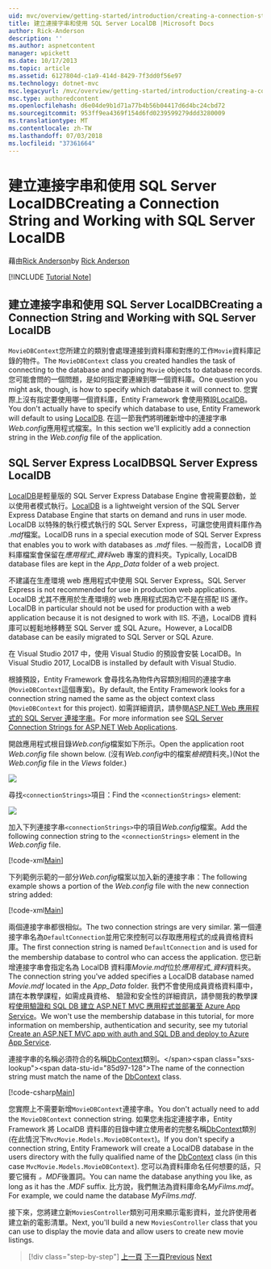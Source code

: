 ```yaml
---
uid: mvc/overview/getting-started/introduction/creating-a-connection-string
title: 建立連接字串和使用 SQL Server LocalDB |Microsoft Docs
author: Rick-Anderson
description: ''
ms.author: aspnetcontent
manager: wpickett
ms.date: 10/17/2013
ms.topic: article
ms.assetid: 6127804d-c1a9-414d-8429-7f3dd0f56e97
ms.technology: dotnet-mvc
msc.legacyurl: /mvc/overview/getting-started/introduction/creating-a-connection-string
msc.type: authoredcontent
ms.openlocfilehash: d6e04de9b1d71a77b4b56b04417d6d4bc24cbd72
ms.sourcegitcommit: 953ff9ea4369f154d6fd0239599279ddd3280009
ms.translationtype: MT
ms.contentlocale: zh-TW
ms.lasthandoff: 07/03/2018
ms.locfileid: "37361664"
---
```

<a name="creating-a-connection-string-and-working-with-sql-server-localdb"></a><span data-ttu-id="85d97-102">建立連接字串和使用 SQL Server LocalDB</span><span class="sxs-lookup"><span data-stu-id="85d97-102">Creating a Connection String and Working with SQL Server LocalDB</span></span>
====================
<span data-ttu-id="85d97-103">藉由[Rick Anderson](https://github.com/Rick-Anderson)</span><span class="sxs-lookup"><span data-stu-id="85d97-103">by [Rick Anderson](https://github.com/Rick-Anderson)</span></span>

[!INCLUDE [Tutorial Note](sample/code-location.md)]

## <a name="creating-a-connection-string-and-working-with-sql-server-localdb"></a><span data-ttu-id="85d97-104">建立連接字串和使用 SQL Server LocalDB</span><span class="sxs-lookup"><span data-stu-id="85d97-104">Creating a Connection String and Working with SQL Server LocalDB</span></span>

<span data-ttu-id="85d97-105">`MovieDBContext`您所建立的類別會處理連接到資料庫和對應的工作`Movie`資料庫記錄的物件。</span><span class="sxs-lookup"><span data-stu-id="85d97-105">The `MovieDBContext` class you created handles the task of connecting to the database and mapping `Movie` objects to database records.</span></span> <span data-ttu-id="85d97-106">您可能會問的一個問題，是如何指定要連線到哪一個資料庫。</span><span class="sxs-lookup"><span data-stu-id="85d97-106">One question you might ask, though, is how to specify which database it will connect to.</span></span> <span data-ttu-id="85d97-107">您實際上沒有指定要使用哪一個資料庫，Entity Framework 會使用預設[LocalDB](https://docs.microsoft.com/sql/database-engine/configure-windows/sql-server-2016-express-localdb)。</span><span class="sxs-lookup"><span data-stu-id="85d97-107">You don't actually have to specify which database to use, Entity Framework will default to using [LocalDB](https://docs.microsoft.com/sql/database-engine/configure-windows/sql-server-2016-express-localdb).</span></span> <span data-ttu-id="85d97-108">在這一節我們將明確新增中的連接字串*Web.config*應用程式檔案。</span><span class="sxs-lookup"><span data-stu-id="85d97-108">In this section we'll explicitly add a connection string in the *Web.config* file of the application.</span></span>

## <a name="sql-server-express-localdb"></a><span data-ttu-id="85d97-109">SQL Server Express LocalDB</span><span class="sxs-lookup"><span data-stu-id="85d97-109">SQL Server Express LocalDB</span></span>

<span data-ttu-id="85d97-110">[LocalDB](https://docs.microsoft.com/sql/database-engine/configure-windows/sql-server-2016-express-localdb)是輕量版的 SQL Server Express Database Engine 會視需要啟動，並以使用者模式執行。</span><span class="sxs-lookup"><span data-stu-id="85d97-110">[LocalDB](https://docs.microsoft.com/sql/database-engine/configure-windows/sql-server-2016-express-localdb) is a lightweight version of the SQL Server Express Database Engine that starts on demand and runs in user mode.</span></span> <span data-ttu-id="85d97-111">LocalDB 以特殊的執行模式執行的 SQL Server Express，可讓您使用資料庫作為 *.mdf*檔案。</span><span class="sxs-lookup"><span data-stu-id="85d97-111">LocalDB runs in a special execution mode of SQL Server Express that enables you to work with databases as *.mdf* files.</span></span> <span data-ttu-id="85d97-112">一般而言，LocalDB 資料庫檔案會保留在*應用程式\_資料*web 專案的資料夾。</span><span class="sxs-lookup"><span data-stu-id="85d97-112">Typically, LocalDB database files are kept in the *App\_Data* folder of a web project.</span></span>

<span data-ttu-id="85d97-113">不建議在生產環境 web 應用程式中使用 SQL Server Express。</span><span class="sxs-lookup"><span data-stu-id="85d97-113">SQL Server Express is not recommended for use in production web applications.</span></span> <span data-ttu-id="85d97-114">LocalDB 尤其不應用於生產環境的 web 應用程式因為它不是在搭配 IIS 運作。</span><span class="sxs-lookup"><span data-stu-id="85d97-114">LocalDB in particular should not be used for production with a web application because it is not designed to work with IIS.</span></span> <span data-ttu-id="85d97-115">不過，LocalDB 資料庫可以輕鬆地移轉至 SQL Server 或 SQL Azure。</span><span class="sxs-lookup"><span data-stu-id="85d97-115">However, a LocalDB database can be easily migrated to SQL Server or SQL Azure.</span></span>

<span data-ttu-id="85d97-116">在 Visual Studio 2017 中，使用 Visual Studio 的預設會安裝 LocalDB。</span><span class="sxs-lookup"><span data-stu-id="85d97-116">In Visual Studio 2017, LocalDB is installed by default with Visual Studio.</span></span>

<span data-ttu-id="85d97-117">根據預設，Entity Framework 會尋找名為物件內容類別相同的連接字串 (`MovieDBContext`這個專案)。</span><span class="sxs-lookup"><span data-stu-id="85d97-117">By default, the Entity Framework looks for a connection string named the same as the object context class (`MovieDBContext` for this project).</span></span> <span data-ttu-id="85d97-118">如需詳細資訊，請參閱[ASP.NET Web 應用程式的 SQL Server 連接字串](https://msdn.microsoft.com/library/jj653752.aspx)。</span><span class="sxs-lookup"><span data-stu-id="85d97-118">For more information see [SQL Server Connection Strings for ASP.NET Web Applications](https://msdn.microsoft.com/library/jj653752.aspx).</span></span>

<span data-ttu-id="85d97-119">開啟應用程式根目錄*Web.config*檔案如下所示。</span><span class="sxs-lookup"><span data-stu-id="85d97-119">Open the application root *Web.config* file shown below.</span></span> <span data-ttu-id="85d97-120">(沒有*Web.config*中的檔案*檢視*資料夾。)</span><span class="sxs-lookup"><span data-stu-id="85d97-120">(Not the *Web.config* file in the *Views* folder.)</span></span>

![](creating-a-connection-string/_static/image1.png)

<span data-ttu-id="85d97-121">尋找`<connectionStrings>`項目：</span><span class="sxs-lookup"><span data-stu-id="85d97-121">Find the `<connectionStrings>` element:</span></span>

![](creating-a-connection-string/_static/image2.png)

<span data-ttu-id="85d97-122">加入下列連接字串`<connectionStrings>`中的項目*Web.config*檔案。</span><span class="sxs-lookup"><span data-stu-id="85d97-122">Add the following connection string to the `<connectionStrings>` element in the *Web.config* file.</span></span>

[!code-xml[Main](creating-a-connection-string/samples/sample1.xml)]

<span data-ttu-id="85d97-123">下列範例示範的一部分*Web.config*檔案以加入新的連接字串：</span><span class="sxs-lookup"><span data-stu-id="85d97-123">The following example shows a portion of the *Web.config* file with the new connection string added:</span></span>

[!code-xml[Main](creating-a-connection-string/samples/sample2.xml)]

<span data-ttu-id="85d97-124">兩個連接字串都很相似。</span><span class="sxs-lookup"><span data-stu-id="85d97-124">The two connection strings are very similar.</span></span> <span data-ttu-id="85d97-125">第一個連接字串名為`DefaultConnection`並用它來控制可以存取應用程式的成員資格資料庫。</span><span class="sxs-lookup"><span data-stu-id="85d97-125">The first connection string is named `DefaultConnection` and is used for the membership database to control who can access the application.</span></span> <span data-ttu-id="85d97-126">您已新增連接字串會指定名為 LocalDB 資料庫*Movie.mdf*位於*應用程式\_資料*資料夾。</span><span class="sxs-lookup"><span data-stu-id="85d97-126">The connection string you've added specifies a LocalDB database named *Movie.mdf* located in the *App\_Data* folder.</span></span> <span data-ttu-id="85d97-127">我們不會使用成員資格資料庫中，請在本教學課程，如需成員資格、 驗證和安全性的詳細資訊，請參閱我的教學課程[使用驗證和 SQL DB 建立 ASP.NET MVC 應用程式並部署至 Azure App Service](https://docs.microsoft.com/aspnet/core/security/authorization/secure-data)。</span><span class="sxs-lookup"><span data-stu-id="85d97-127">We won't use the membership database in this tutorial, for more information on membership, authentication and security, see my tutorial [Create an ASP.NET MVC app with auth and SQL DB and deploy to Azure App Service](https://docs.microsoft.com/aspnet/core/security/authorization/secure-data).</span></span>

<span data-ttu-id="85d97-128">連接字串的名稱必須符合的名稱[DbContext](https://msdn.microsoft.com/library/system.data.entity.dbcontext(v=vs.103).aspx)類別。</span><span class="sxs-lookup"><span data-stu-id="85d97-128">The name of the connection string must match the name of the [DbContext](https://msdn.microsoft.com/library/system.data.entity.dbcontext(v=vs.103).aspx) class.</span></span>

[!code-csharp[Main](creating-a-connection-string/samples/sample3.cs?highlight=15)]

<span data-ttu-id="85d97-129">您實際上不需要新增`MovieDBContext`連接字串。</span><span class="sxs-lookup"><span data-stu-id="85d97-129">You don't actually need to add the `MovieDBContext` connection string.</span></span> <span data-ttu-id="85d97-130">如果您未指定連接字串，Entity Framework 將 LocalDB 資料庫的目錄中建立使用者的完整名稱[DbContext](https://msdn.microsoft.com/library/system.data.entity.dbcontext(v=vs.103).aspx)類別 (在此情況下`MvcMovie.Models.MovieDBContext`)。</span><span class="sxs-lookup"><span data-stu-id="85d97-130">If you don't specify a connection string, Entity Framework will create a LocalDB database in the users directory with the fully qualified name of the [DbContext](https://msdn.microsoft.com/library/system.data.entity.dbcontext(v=vs.103).aspx) class (in this case `MvcMovie.Models.MovieDBContext`).</span></span> <span data-ttu-id="85d97-131">您可以為資料庫命名任何想要的話，只要它擁有 *。MDF*後置詞。</span><span class="sxs-lookup"><span data-stu-id="85d97-131">You can name the database anything you like, as long as it has the *.MDF* suffix.</span></span> <span data-ttu-id="85d97-132">比方說，我們無法為資料庫命名*MyFilms.mdf*。</span><span class="sxs-lookup"><span data-stu-id="85d97-132">For example, we could name the database *MyFilms.mdf*.</span></span>

<span data-ttu-id="85d97-133">接下來，您將建立新`MoviesController`類別可用來顯示電影資料，並允許使用者建立新的電影清單。</span><span class="sxs-lookup"><span data-stu-id="85d97-133">Next, you'll build a new `MoviesController` class that you can use to display the movie data and allow users to create new movie listings.</span></span>

> [!div class="step-by-step"]
> <span data-ttu-id="85d97-134">[上一頁](adding-a-model.md)
> [下一頁](accessing-your-models-data-from-a-controller.md)</span><span class="sxs-lookup"><span data-stu-id="85d97-134">[Previous](adding-a-model.md)
[Next](accessing-your-models-data-from-a-controller.md)</span></span>
